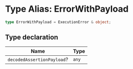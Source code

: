 # Type Alias: ErrorWithPayload

```ts
type ErrorWithPayload = ExecutionError & object;
```

## Type declaration

| Name | Type |
| ------ | ------ |
| `decodedAssertionPayload`? | `any` |
